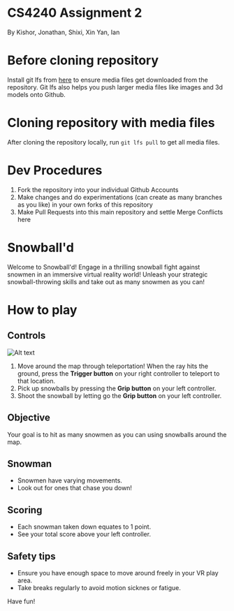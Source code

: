 # CS4240 Assignment 2
By Kishor, Jonathan, Shixi, Xin Yan, Ian
# Before cloning repository
Install git lfs from [here](https://git-lfs.com/) to ensure media files get downloaded from the repository. Git lfs also helps you push larger media files like images and 3d models onto Github. 

# Cloning repository with media files
After cloning the repository locally, run `git lfs pull` to get all media files. 
# Dev Procedures
1. Fork the repository into your individual Github Accounts
2. Make changes and do experimentations (can create as many branches as you like) in your own forks of this repository
3. Make Pull Requests into this main repository and settle Merge Conflicts here 

# Snowball'd
Welcome to Snowball'd! Engage in a thrilling snowball fight against snowmen in an immersive virtual reality world! Unleash your strategic snowball-throwing skills and take out as many snowmen as you can!

# How to play
## Controls
![Alt text](./README_imgs/Quest_Controller_Diagram.png "Controller buttons")
1. Move around the map through teleportation! When the ray hits the ground, press the **Trigger button** on your right controller to teleport to that location.
2. Pick up snowballs by pressing the **Grip button** on your left controller.
3. Shoot the snowball by letting go the **Grip button** on your left controller.

## Objective
Your goal is to hit as many snowmen as you can using snowballs around the map.

## Snowman
- Snowmen have varying movements.
- Look out for ones that chase you down!

## Scoring
- Each snowman taken down equates to 1 point.
- See your total score above your left controller.

## Safety tips
- Ensure you have enough space to move around freely in your VR play area.
- Take breaks regularly to avoid motion sicknes or fatigue.

Have fun! 